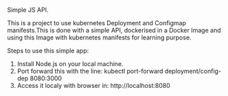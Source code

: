 Simple JS API.

This is a project to use kubernetes Deployment and Configmap manifests.This is done with a simple API, dockerised in a Docker Image and using this Image with kubernetes manifests for learning purpose.

Steps to use this simple app:
1. Install Node.js on your local machine.
2. Port forward this with the line: kubectl port-forward deployment/config-dep 8080:3000
3. Access it localy with browser in: http://localhost:8080